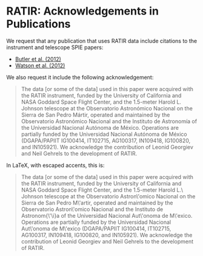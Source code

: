 # RATIR: Acknowledgements in Publications

We request that any publication that uses RATIR data include citations to the instrument and
telescope SPIE papers:

* [Butler et al. (2012)](https://ui.adsabs.harvard.edu/#abs/2012SPIE.8446E..10B/abstract)
* [Watson et al. (2012)](https://ui.adsabs.harvard.edu/#abs/2012SPIE.8444E..5LW/abstract)

We also request it include the following acknowledgement:

<blockquote>
The data [or some of the data] used in this paper were acquired with the
RATIR instrument, funded by the University of California and NASA
Goddard Space Flight Center, and the 1.5-meter Harold L. Johnson telescope at the
Observatorio Astronómico Nacional on the Sierra de San Pedro Mártir,
operated and maintained by the Observatorio Astronómico Nacional and the
Instituto de Astronomía of the Universidad Nacional Autónoma de México.
Operations are partially funded by the Universidad Nacional Autónoma de
México (DGAPA/PAPIIT IG100414, IT102715, AG100317, IN109418, IG100820, and IN105921).
We acknowledge the contribution of Leonid Georgiev and Neil Gehrels to the
development of RATIR.
</blockquote>

In LaTeX, with escaped accents, this is:

<blockquote>
The data [or some of the data] used in this paper were acquired with the RATIR
instrument, funded by the University of California and NASA Goddard Space Flight
Center, and the 1.5-meter Harold L.\ Johnson telescope at the Observatorio
Astron&#92;&apos;omico Nacional on the Sierra de San Pedro M&#92;&apos;artir, operated
and maintained by the Observatorio Astron&#92;&apos;omico Nacional and the
Instituto de Astronom{&#92;&apos;&#92;i}a of the Universidad Nacional Aut&#92;&apos;onoma
de M&#92;&apos;exico. Operations are partially funded by the Universidad Nacional Aut&#92;&apos;onoma
de M&#92;&apos;exico (DGAPA/PAPIIT IG100414, IT102715, AG100317, IN109418,
IG100820, and IN105921). We acknowledge the contribution of Leonid Georgiev and
Neil Gehrels to the development of RATIR.
</blockquote>

